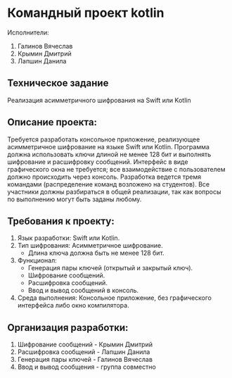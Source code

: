 # Командный проект kotlin

Исполнители:

1. Галинов Вячеслав
2. Крымин Дмитрий
3. Лапшин Данила

## Техническое задание

Реализация асимметричного шифрования на Swift или Kotlin

## Описание проекта:

Требуется разработать консольное приложение, реализующее асимметричное шифрование на языке Swift или Kotlin. Программа должна использовать ключи длиной не менее 128 бит и выполнять шифрование и расшифровку сообщений. Интерфейс в виде графического окна не требуется; все взаимодействие с пользователем должно происходить через консоль. Разработка ведется тремя командами (распределение команд возложено на студентов).  Все участники должны разбираться в общей реализации, так как вопросы по выполнению могут быть заданы любому.

## Требования к проекту:

1. Язык разработки: Swift или Kotlin.
2. Тип шифрования: Асимметричное шифрование.
   - Длина ключа должна быть не менее 128 бит.
3. Функционал:
   - Генерация пары ключей (открытый и закрытый ключ).
   - Шифрование сообщений. 
   - Расшифровка сообщений. 
   - Ввод и вывод сообщений в консоль.
4. Среда выполнения: Консольное приложение, без графического интерфейса либо окно компилятора. 

## Организация разработки:

1. Шифрование сообщений - Крымин Дмитрий
2. Расшифровка сообщений - Лапшин Данила
3. Генерация пары ключей - Галинов Вячеслав
4. Ввод и вывод сообщения - группа совместно